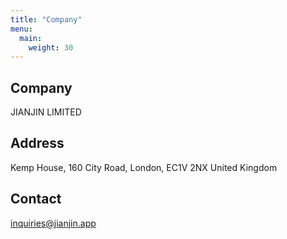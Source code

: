 ```yaml
---
title: "Company"
menu:
  main:
    weight: 30
---
```


## Company

JIANJIN LIMITED

## Address

Kemp House,
160 City Road,
London,
EC1V 2NX
United Kingdom

## Contact
inquiries@jianjin.app
